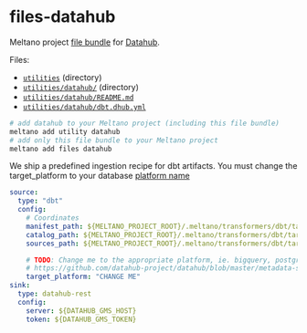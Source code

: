 # files-datahub

Meltano project [file bundle](https://meltano.com/docs/command-line-interface.html#file-bundle) for [Datahub](https://datahubproject.io/docs/).

Files:
- [`utilities`](./bundle/utilities/) (directory)
- [`utilities/datahub/`](./bundle/utilities/datahub/) (directory)
- [`utilities/datahub/README.md`](./bundle/utilities/datahub/README.md)
- [`utilities/datahub/dbt.dhub.yml`](./bundle/utilities/datahub/dbt.dhub.yml)

```py
# add datahub to your Meltano project (including this file bundle)
meltano add utility datahub
# add only this file bundle to your Meltano project
meltano add files datahub
```

We ship a predefined ingestion recipe for dbt artifacts. You must change the target_platform to your database [platform name](https://github.com/datahub-project/datahub/blob/master/metadata-service/war/src/main/resources/boot/data_platforms.json)

```yaml
source:
  type: "dbt"
  config:
    # Coordinates
    manifest_path: ${MELTANO_PROJECT_ROOT}/.meltano/transformers/dbt/target/manifest.json
    catalog_path: ${MELTANO_PROJECT_ROOT}/.meltano/transformers/dbt/target/catalog.json
    sources_path: ${MELTANO_PROJECT_ROOT}/.meltano/transformers/dbt/target/sources.json

    # TODO: Change me to the appropriate platform, ie. bigquery, postgres, etc.
    # https://github.com/datahub-project/datahub/blob/master/metadata-service/war/src/main/resources/boot/data_platforms.json
    target_platform: "CHANGE ME"
sink:
  type: datahub-rest
  config:
    server: ${DATAHUB_GMS_HOST}
    token: ${DATAHUB_GMS_TOKEN}
```
